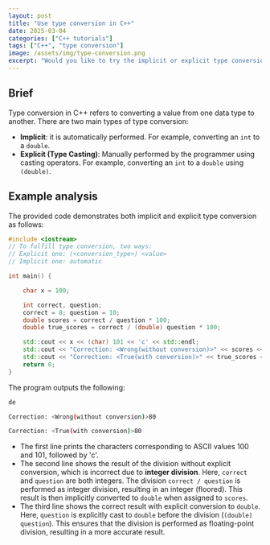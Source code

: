 ```yaml
---
layout: post
title: "Use type conversion in C++"
date: 2025-03-04
categories: ["C++ tutorials"]
tags: ["C++", "type conversion"]
image: /assets/img/type-conversion.png
excerpt: "Would you like to try the implicit or explicit type conversion"
---
```


## Brief

Type conversion in C++ refers to converting a value from one data type to another. There are two main types of type conversion:

+ **Implicit**: it is automatically performed. For example, converting an `int` to a `double`.
+ **Explicit (Type Casting)**: Manually performed by the programmer using casting operators. For example, converting an `int` to a `double` using `(double)`.



## Example analysis

The provided code demonstrates both implicit and explicit type conversion as follows:

```cpp
#include <iostream>
// To fulfill type conversion, two ways:
// Explicit one: (<conversion_type>) <value>
// Implicit one: automatic

int main() {

    char x = 100;

    int correct, question;
    correct = 8; question = 10;
    double scores = correct / question * 100;
    double true_scores = correct / (double) question * 100;

    std::cout << x << (char) 101 << 'c' << std::endl;
    std::cout << "Correction: <Wrong(without conversion)>" << scores << std::endl;
    std::cout << "Correction: <True(with conversion)>" << true_scores << std::endl;
    return 0;
}
```

The program outputs the following:

```bash
de

Correction: <Wrong(without conversion)>80

Correction: <True(with conversion)>80
```



- The first line prints the characters corresponding to ASCII values 100 and 101, followed by 'c'.
- The second line shows the result of the division without explicit conversion, which is incorrect due to **integer division**. Here, `correct` and `question` are both integers. The division `correct / question` is performed as integer division, resulting in an integer (floored). This result is then implicitly converted to `double` when assigned to `scores`.
- The third line shows the correct result with explicit conversion to `double`. Here, `question` is explicitly cast to `double` before the division (`(double) question`). This ensures that the division is performed as floating-point division, resulting in a more accurate result.